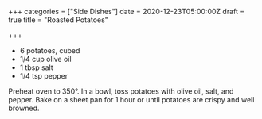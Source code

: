 +++
categories = ["Side Dishes"]
date = 2020-12-23T05:00:00Z
draft = true
title = "Roasted Potatoes"

+++
* 6 potatoes, cubed 
* 1/4 cup olive oil 
* 1 tbsp salt 
* 1/4 tsp pepper

Preheat oven to 350°. In a bowl, toss potatoes with olive oil, salt, and pepper. Bake on a sheet pan for 1 hour or until potatoes are crispy and well browned.